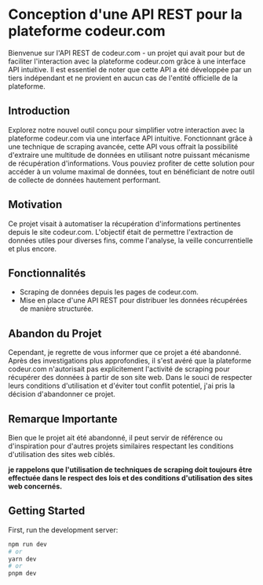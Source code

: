 # Conception d'une API REST pour la plateforme codeur.com

Bienvenue sur l'API REST de codeur.com - un projet qui avait pour but de faciliter l'interaction avec la plateforme codeur.com grâce à une interface API intuitive. Il est essentiel de noter que cette API a été développée par un tiers indépendant et ne provient en aucun cas de l'entité officielle de la plateforme.

## Introduction

Explorez notre nouvel outil conçu pour simplifier votre interaction avec la plateforme codeur.com via une interface API intuitive. Fonctionnant grâce à une technique de scraping avancée, cette API vous offrait la possibilité d'extraire une multitude de données en utilisant notre puissant mécanisme de récupération d'informations. Vous pouviez profiter de cette solution pour accéder à un volume maximal de données, tout en bénéficiant de notre outil de collecte de données hautement performant.

## Motivation

Ce projet visait à automatiser la récupération d'informations pertinentes depuis le site codeur.com. L'objectif était de permettre l'extraction de données utiles pour diverses fins, comme l'analyse, la veille concurrentielle et plus encore.

## Fonctionnalités

- Scraping de données depuis les pages de codeur.com.
- Mise en place d'une API REST pour distribuer les données récupérées de manière structurée.

## Abandon du Projet

Cependant, je regrette de vous informer que ce projet a été abandonné. Après des investigations plus approfondies, il s'est avéré que la plateforme codeur.com n'autorisait pas explicitement l'activité de scraping pour récupérer des données à partir de son site web. Dans le souci de respecter leurs conditions d'utilisation et d'éviter tout conflit potentiel, j'ai pris la décision d'abandonner ce projet.

## Remarque Importante

Bien que le projet ait été abandonné, il peut servir de référence ou d'inspiration pour d'autres projets similaires respectant les conditions d'utilisation des sites web ciblés.

**je rappelons que l'utilisation de techniques de scraping doit toujours être effectuée dans le respect des lois et des conditions d'utilisation des sites web concernés.**

## Getting Started

First, run the development server:

```bash
npm run dev
# or
yarn dev
# or
pnpm dev
```